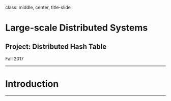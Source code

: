 class: middle, center, title-slide

# Large-scale Distributed Systems

## Project: Distributed Hash Table

Fall 2017

---

# Introduction

---
